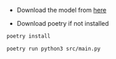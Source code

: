 - Download the model from [here](https://storage.googleapis.com/mediapipe-models/gesture_recognizer/gesture_recognizer/float16/latest/gesture_recognizer.task)

- Download poetry if not installed

```bash
poetry install
```

```bash
poetry run python3 src/main.py
```
